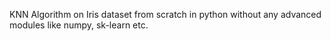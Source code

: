 KNN Algorithm on Iris dataset from scratch in python without any advanced modules like numpy, sk-learn etc.
